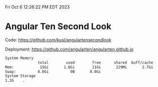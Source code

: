 Fri Oct  6 12:26:22 PM EDT 2023

# Angular Ten Second Look

Code: https://github.com/kusl/angulartensecondlook

Deployment: https://github.com/angularten/angularten.github.io

```bash
System Memory
               total        used        free      shared  buff/cache   available
Mem:            15Gi       1.6Gi        11Gi       229Mi       2.7Gi        13Gi
Swap:          8.0Gi          0B       8.0Gi
System Storage
1.2G	.
